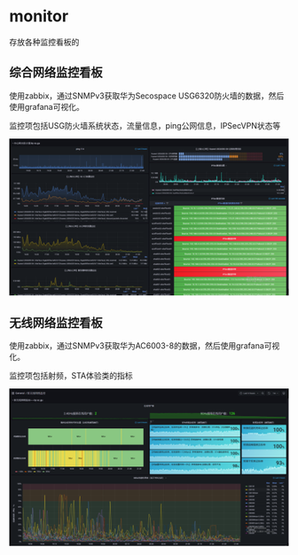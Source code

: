 # monitor
存放各种监控看板的

## 综合网络监控看板

使用zabbix，通过SNMPv3获取华为Secospace USG6320防火墙的数据，然后使用grafana可视化。

监控项包括USG防火墙系统状态，流量信息，ping公网信息，IPSecVPN状态等

![综合网络监控](https://github.com/CCCCCaO/monitor/blob/main/grafana%E7%9B%91%E6%8E%A7%E7%9C%8B%E6%9D%BF-ipsecvpn%E7%BD%91%E7%BB%9C%E7%9B%91%E6%8E%A7.png)

## 无线网络监控看板

使用zabbix，通过SNMPv3获取华为AC6003-8的数据，然后使用grafana可视化。

监控项包括射频，STA体验类的指标

![无线网络监控](https://github.com/CCCCCaO/monitor/blob/main/grafana%E7%9B%91%E6%8E%A7%E7%9C%8B%E6%9D%BF-%E6%97%A0%E7%BA%BF%E7%BD%91%E7%BB%9C%E7%9B%91%E6%8E%A7.png)
